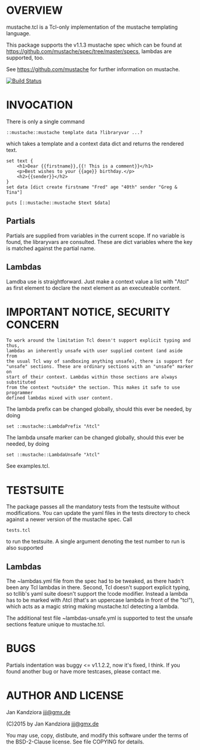 OVERVIEW
========
mustache.tcl is a Tcl-only implementation of the mustache templating language.

This package supports the v1.1.3 mustache spec which can be found at
https://github.com/mustache/spec/tree/master/specs, lambdas are supported, too.

See https://github.com/mustache for further information on mustache.

[![Build Status](https://travis-ci.org/ianka/mustache.tcl.svg?branch=master)](https://travis-ci.org/ianka/mustache.tcl)


INVOCATION
==========
There is only a single command

	::mustache::mustache template data ?libraryvar ...?

which takes a template and a context data dict and returns the rendered text.

	set text {
		<h1>Dear {{firstname}},{{! This is a comment}}</h1>
		<p>Best wishes to your {{age}} birthday.</p>
		<h2>{{sender}}</h2>
	}
	set data [dict create firstname "Fred" age "40th" sender "Greg & Tina"]

	puts [::mustache::mustache $text $data]

Partials
--------
Partials are supplied from variables in the current scope. If no variable is
found, the libraryvars are consulted. These are dict variables where the key
is matched against the partial name.

Lambdas
-------
Lamdba use is straightforward. Just make a context value a list with "Λtcl"
as first element to declare the next element as an executeable content.

IMPORTANT NOTICE, SECURITY CONCERN
==================================

```
To work around the limitation Tcl doesn't support explicit typing and thus,
lambdas an inherently unsafe with user supplied content (and aside from
the usual Tcl way of sandboxing anything unsafe), there is support for
"unsafe" sections. These are ordinary sections with an "unsafe" marker on
start of their context. Lambdas within those sections are always substituted
from the context *outside* the section. This makes it safe to use programmer
defined lambdas mixed with user content.
```

The lambda prefix can be changed globally, should this ever be needed, by
doing

	set ::mustache::LambdaPrefix "Λtcl"

The lambda unsafe marker can be changed globally, should this ever be needed,
by doing

	set ::mustache::LambdaUnsafe "λtcl"



See examples.tcl.


TESTSUITE
=========
The package passes all the mandatory tests from the testsuite without
modifications. You can update the yaml files in the tests directory to
check against a newer version of the mustache spec. Call

	tests.tcl

to run the testsuite. A single argument denoting the test number to run
is also supported

Lambdas
-------
The ~lambdas.yml file from the spec had to be tweaked, as there hadn't
been any Tcl lambdas in there. Second, Tcl doesn't support explicit
typing, so tcllib's yaml suite doesn't support the !code modifier. Instead
a lambda has to be marked with Λtcl (that's an uppercase lambda in front of
the "tcl"), which acts as a magic string making mustache.tcl detecting a
lambda.

The additional test file ~lambdas-unsafe.yml is supported to test the unsafe
sections feature unique to mustache.tcl.


BUGS
====
Partials indentation was buggy <= v1.1.2.2, now it's fixed, I think. If you
found another bug or have more testcases, please contact me.


AUTHOR AND LICENSE
==================
Jan Kandziora <jjj@gmx.de>

(C)2015 by Jan Kandziora <jjj@gmx.de>

You may use, copy, distibute, and modify this software under the terms of
the BSD-2-Clause license. See file COPYING for details.

